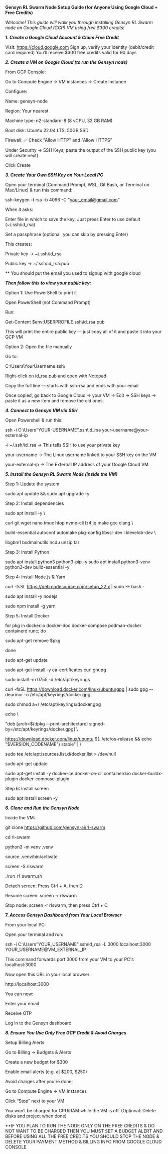 **Gensyn RL Swarm Node Setup Guide (for Anyone Using Google Cloud + Free Credits)**

_Welcome! This guide will walk you through installing Gensyn RL Swarm node on Google Cloud (GCP) VM using free $300 credits!_


_**1. Create a Google Cloud Account & Claim Free Credit**_

   Visit: https://cloud.google.com
   Sign up, verify your identity (debit/credit card required)
   You’ll receive $300 free credits valid for 90 days



_**2. Create a VM on Google Cloud (to run the Gensyn node)**_

   From GCP Console:

   Go to Compute Engine → VM instances → Create Instance

   Configure:

   Name: gensyn-node

   Region: Your nearest

   Machine type: n2-standard-8 (8 vCPU, 32 GB RAM) 

   Boot disk: Ubuntu 22.04 LTS, 50GB SSD

   Firewall: ✅ Check "Allow HTTP" and "Allow HTTPS"

   Under Security → SSH Keys, paste the output of the SSH public key (you will create next)

   Click Create



_**3. Create Your Own SSH Key on Your Local PC**_

   Open your terminal (Command Prompt, WSL, Git Bash, or Terminal on Mac/Linux) & run this command:

   ssh-keygen -t rsa -b 4096 -C "your_email@gmail.com"

   When it asks:

   Enter file in which to save the key: Just press Enter to use default (~/.ssh/id_rsa)

   Set a passphrase (optional, you can skip by pressing Enter)

   This creates:

   Private key → ~/.ssh/id_rsa

   Public key → ~/.ssh/id_rsa.pub

   ** You should put the email you used to signup with google cloud

_**Then follow this to view your public key:**_

   Option 1: Use PowerShell to print it

   Open PowerShell (not Command Prompt)

   Run:

   Get-Content $env:USERPROFILE\.ssh\id_rsa.pub

   This will print the entire public key — just copy all of it and paste it into your GCP VM

   Option 2: Open the file manually

   Go to:

   C:\Users\YourUsername\.ssh\

   Right-click on id_rsa.pub and open with Notepad

   Copy the full line — starts with ssh-rsa and ends with your email

   Once copied, go back to Google Cloud → your VM → Edit → SSH keys → paste it as a new item and remove the old ones.



_**4. Connect to Gensyn VM via SSH**_

   Open Powershell & run this:

   ssh -i C:\Users\"YOUR-USERNAME"\.ssh\id_rsa your-username@your-external-ip

  -i ~/.ssh/id_rsa → This tells SSH to use your private key

  your-username → The Linux username linked to your SSH key on the VM

  your-external-ip → The External IP address of your Google Cloud VM



_**5. Install the Gensyn RL Swarm Node (inside the VM)**_

Step 1: Update the system

sudo apt update && sudo apt upgrade -y

Step 2: Install dependencies

sudo apt install -y \

curl git wget nano tmux htop nvme-cli lz4 jq make gcc clang \

build-essential autoconf automake pkg-config libssl-dev libleveldb-dev \

libgbm1 bsdmainutils ncdu unzip tar

Step 3: Install Python

sudo apt install python3 python3-pip -y
sudo apt install python3-venv python3-dev build-essential -y

Step 4: Install Node.js & Yarn

curl -fsSL https://deb.nodesource.com/setup_22.x | sudo -E bash -

sudo apt install -y nodejs

sudo npm install -g yarn

Step 5: Install Docker

for pkg in docker.io docker-doc docker-compose podman-docker containerd runc; do

  sudo apt-get remove $pkg
  
done

sudo apt-get update

sudo apt-get install -y ca-certificates curl gnupg

sudo install -m 0755 -d /etc/apt/keyrings

curl -fsSL https://download.docker.com/linux/ubuntu/gpg | sudo gpg --dearmor -o /etc/apt/keyrings/docker.gpg

sudo chmod a+r /etc/apt/keyrings/docker.gpg

echo \

  "deb [arch=$(dpkg --print-architecture) signed-by=/etc/apt/keyrings/docker.gpg] \
  
  https://download.docker.com/linux/ubuntu $(. /etc/os-release && echo "$VERSION_CODENAME") stable" | \
  
  sudo tee /etc/apt/sources.list.d/docker.list > /dev/null

sudo apt-get update

sudo apt-get install -y docker-ce docker-ce-cli containerd.io docker-buildx-plugin docker-compose-plugin

 Step 6: Install screen

 sudo apt install screen -y

**_6. Clone and Run the Gensyn Node_**

Inside the VM:

git clone https://github.com/gensyn-ai/rl-swarm

cd rl-swarm

python3 -m venv .venv

source .venv/bin/activate

screen -S rlswarm

./run_rl_swarm.sh

Detach screen: Press Ctrl + A, then D

Resume screen: screen -r rlswarm

Stop node: screen -r rlswarm, then press Ctrl + C


**7. _Access Gensyn Dashboard from Your Local Browser_**

From your local PC:

Open your terminal and run:

ssh -i C:\Users\"YOUR_USERNAME"\.ssh\id_rsa -L 3000:localhost:3000 YOUR_USERNAME@VM_EXTERNAL_IP

This command forwards port 3000 from your VM to your PC's localhost:3000

Now open this URL in your local browser:

http://localhost:3000

You can now:

Enter your email

Receive OTP

Log in to the Gensyn dashboard


**_8. Ensure You Use Only Free GCP Credit & Avoid Charges_**

Setup Billing Alerts:

Go to Billing → Budgets & Alerts

Create a new budget for $300

Enable email alerts (e.g. at $200, $250)

Avoid charges after you're done:

Go to Compute Engine → VM instances

Click “Stop” next to your VM

You won’t be charged for CPU/RAM while the VM is off. (Optional: Delete disks and project when done)

**IF YOU PLAN TO RUN THE NODE ONLY ON THE FREE CREDITS & DO NOT WANT TO BE CHARGED THEN YOU MUST SET A BUDGET ALERT AND BEFORE USING ALL THE FREE CREDITS YOU SHOULD STOP THE NODE & DELETE YOUR PAYMENT METHOD & BILLING INFO FROM GOOGLE CLOUD CONSOLE

